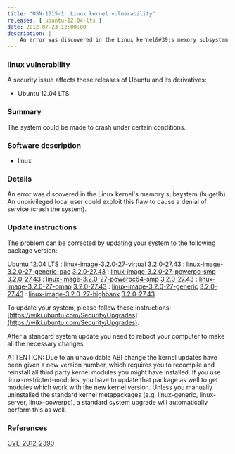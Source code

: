 ```yaml
---
title: "USN-1515-1: Linux kernel vulnerability"
releases: [ ubuntu-12.04-lts ]
date: 2012-07-23 12:00:00
description: |
    An error was discovered in the Linux kernel&#39;s memory subsystem (hugetlb). An unprivileged local user could exploit this flaw to cause a denial of service (crash the system). 
--- 
```

 
### linux vulnerability

A security issue affects these releases of Ubuntu and its derivatives:

* Ubuntu 12.04 LTS

### Summary

The system could be made to crash under certain conditions. 

### Software description

* linux 

### Details

An error was discovered in the Linux kernel&#39;s memory subsystem (hugetlb). An unprivileged local user could exploit this flaw to cause a denial of service (crash the system). 

### Update instructions

The problem can be corrected by updating your system to the following package version:

Ubuntu 12.04 LTS
 : [linux-image-3.2.0-27-virtual](https://launchpad.net/ubuntu/+source/linux) <span> [3.2.0-27.43](https://launchpad.net/ubuntu/+source/linux/3.2.0-27.43) </span> 
 : [linux-image-3.2.0-27-generic-pae](https://launchpad.net/ubuntu/+source/linux) <span> [3.2.0-27.43](https://launchpad.net/ubuntu/+source/linux/3.2.0-27.43) </span> 
 : [linux-image-3.2.0-27-powerpc-smp](https://launchpad.net/ubuntu/+source/linux) <span> [3.2.0-27.43](https://launchpad.net/ubuntu/+source/linux/3.2.0-27.43) </span> 
 : [linux-image-3.2.0-27-powerpc64-smp](https://launchpad.net/ubuntu/+source/linux) <span> [3.2.0-27.43](https://launchpad.net/ubuntu/+source/linux/3.2.0-27.43) </span> 
 : [linux-image-3.2.0-27-omap](https://launchpad.net/ubuntu/+source/linux) <span> [3.2.0-27.43](https://launchpad.net/ubuntu/+source/linux/3.2.0-27.43) </span> 
 : [linux-image-3.2.0-27-generic](https://launchpad.net/ubuntu/+source/linux) <span> [3.2.0-27.43](https://launchpad.net/ubuntu/+source/linux/3.2.0-27.43) </span> 
 : [linux-image-3.2.0-27-highbank](https://launchpad.net/ubuntu/+source/linux) <span> [3.2.0-27.43](https://launchpad.net/ubuntu/+source/linux/3.2.0-27.43) </span> 

To update your system, please follow these instructions: [https://wiki.ubuntu.com/Security/Upgrades](https://wiki.ubuntu.com/Security/Upgrades).

After a standard system update you need to reboot your computer to make all the necessary changes.

ATTENTION: Due to an unavoidable ABI change the kernel updates have been given a new version number, which requires you to recompile and reinstall all third party kernel modules you might have installed. If you use linux-restricted-modules, you have to update that package as well to get modules which work with the new kernel version. Unless you manually uninstalled the standard kernel metapackages (e.g. linux-generic, linux-server, linux-powerpc), a standard system upgrade will automatically perform this as well. 

### References

 [CVE-2012-2390](http://people.ubuntu.com/~ubuntu-security/cve/CVE-2012-2390)
 
